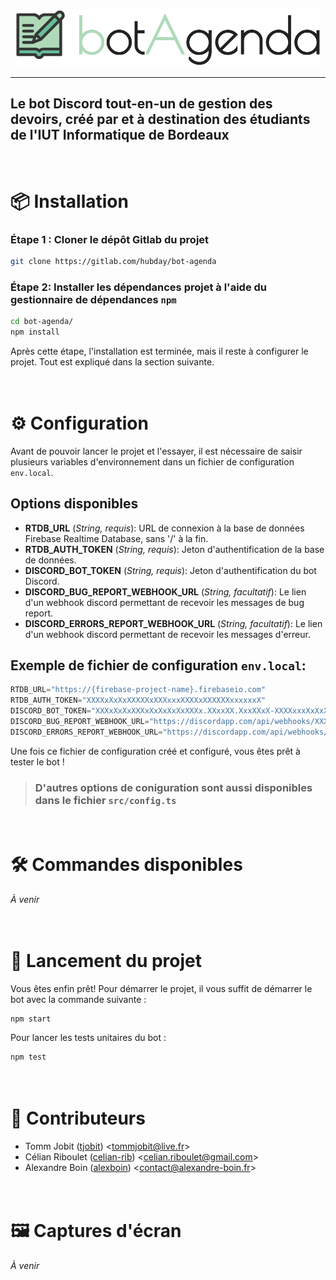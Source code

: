 <p align="center">
  <img width="490" height="92" src="src/assets/banner.png" alt="Logo botAgenda">
</p>

---

## Le bot Discord tout-en-un de gestion des devoirs, créé par et à destination des étudiants de l'IUT Informatique de Bordeaux

\
📦 Installation
================

### Étape 1 : Cloner le dépôt Gitlab du projet
``` bash
git clone https://gitlab.com/hubday/bot-agenda
```

### Étape 2: Installer les dépendances projet à l'aide du gestionnaire de dépendances `npm`
``` bash
cd bot-agenda/
npm install
```

Après cette étape, l'installation est terminée, mais il reste à configurer le projet. Tout est expliqué dans la section suivante.

\
⚙️ Configuration
=================

Avant de pouvoir lancer le projet et l'essayer, il est nécessaire de saisir plusieurs variables d'environnement dans un fichier de configuration `env.local`.

## Options disponibles
* **RTDB_URL** (*String, requis*): URL de connexion à la base de données Firebase Realtime Database, sans '/' à la fin.
* **RTDB_AUTH_TOKEN** (*String, requis*): Jeton d'authentification de la base de données.
* **DISCORD_BOT_TOKEN** (*String, requis*): Jeton d'authentification du bot Discord.
* **DISCORD_BUG_REPORT_WEBHOOK_URL** (*String, facultatif*): Le lien d'un webhook discord permettant de recevoir les messages de bug report.
* **DISCORD_ERRORS_REPORT_WEBHOOK_URL** (*String, facultatif*): Le lien d'un webhook discord permettant de recevoir les messages d'erreur.


## Exemple de fichier de configuration `env.local`:
``` c
RTDB_URL="https://{firebase-project-name}.firebaseio.com"
RTDB_AUTH_TOKEN="XXXXxXxXxXXXXXxXXXxxxXXXXxXXXXXXxxxxxxX"
DISCORD_BOT_TOKEN="XXXxXxXxXXXxXxXxXxXxXXXx.XXxxXX.XxxXXxX-XXXXxxxXxXxXxXxxxxx"
DISCORD_BUG_REPORT_WEBHOOK_URL="https://discordapp.com/api/webhooks/XXXXXX..."
DISCORD_ERRORS_REPORT_WEBHOOK_URL="https://discordapp.com/api/webhooks/XXXXXX..."
```

Une fois ce fichier de configuration créé et configuré, vous êtes prêt à tester le bot !
>### D'autres options de coniguration sont aussi disponibles dans le fichier ```src/config.ts```

\
🛠 Commandes disponibles
========================

*À venir*

\
🚀 Lancement du projet
=======================

Vous êtes enfin prêt! Pour démarrer le projet, il vous suffit de démarrer le bot avec la commande suivante :
```bash
npm start
```
Pour lancer les tests unitaires du bot : 
```bash
npm test
```

\
👥 Contributeurs
=================
- Tomm Jobit ([tjobit](https://github.com/tjobit)) 
<<tommjobit@live.fr>>
- Célian Riboulet ([celian-rib](https://github.com/celian-rib)) 
<<celian.riboulet@gmail.com>>
- Alexandre Boin ([alexboin](https://github.com/alexboin)) 
<<contact@alexandre-boin.fr>>

\
🖼️ Captures d'écran
====================

*À venir*
